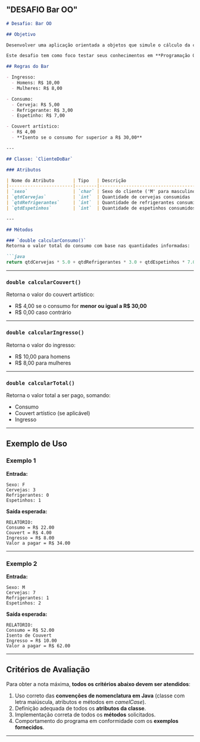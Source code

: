 "DESAFIO Bar OO"
---

````markdown
# Desafio: Bar OO

## Objetivo

Desenvolver uma aplicação orientada a objetos que simule o cálculo da conta de um cliente em um bar, utilizando classes, atributos e métodos.

Este desafio tem como foco testar seus conhecimentos em **Programação Orientada a Objetos (POO)**, especialmente o uso correto de **classes**, **atributos**, **métodos** e a aplicação das **convenções de nomenclatura em Java**.

## Regras do Bar

- Ingresso:
  - Homens: R$ 10,00
  - Mulheres: R$ 8,00

- Consumo:
  - Cerveja: R$ 5,00
  - Refrigerante: R$ 3,00
  - Espetinho: R$ 7,00

- Couvert artístico:
  - R$ 4,00
  - **Isento se o consumo for superior a R$ 30,00**

---

## Classe: `ClienteDoBar`

### Atributos

| Nome do Atributo       | Tipo   | Descrição                                   |
|------------------------|--------|---------------------------------------------|
| `sexo`                 | `char` | Sexo do cliente ('M' para masculino ou 'F' para feminino) |
| `qtdCervejas`          | `int`  | Quantidade de cervejas consumidas           |
| `qtdRefrigerantes`     | `int`  | Quantidade de refrigerantes consumidos      |
| `qtdEspetinhos`        | `int`  | Quantidade de espetinhos consumidos         |

---

## Métodos

### `double calcularConsumo()`
Retorna o valor total do consumo com base nas quantidades informadas:

```java
return qtdCervejas * 5.0 + qtdRefrigerantes * 3.0 + qtdEspetinhos * 7.0;
````

---

### `double calcularCouvert()`

Retorna o valor do couvert artístico:

* R\$ 4,00 se o consumo for **menor ou igual a R\$ 30,00**
* R\$ 0,00 caso contrário

---

### `double calcularIngresso()`

Retorna o valor do ingresso:

* R\$ 10,00 para homens
* R\$ 8,00 para mulheres

---

### `double calcularTotal()`

Retorna o valor total a ser pago, somando:

* Consumo
* Couvert artístico (se aplicável)
* Ingresso

---

## Exemplo de Uso

### Exemplo 1

**Entrada:**

```plaintext
Sexo: F
Cervejas: 3
Refrigerantes: 0
Espetinhos: 1
```

**Saída esperada:**

```plaintext
RELATÓRIO:
Consumo = R$ 22.00
Couvert = R$ 4.00
Ingresso = R$ 8.00
Valor a pagar = R$ 34.00
```

---

### Exemplo 2

**Entrada:**

```plaintext
Sexo: M
Cervejas: 7
Refrigerantes: 1
Espetinhos: 2
```

**Saída esperada:**

```plaintext
RELATÓRIO:
Consumo = R$ 52.00
Isento de Couvert
Ingresso = R$ 10.00
Valor a pagar = R$ 62.00
```

---

## Critérios de Avaliação

Para obter a nota máxima, **todos os critérios abaixo devem ser atendidos**:

1. Uso correto das **convenções de nomenclatura em Java** (classe com letra maiúscula, atributos e métodos em *camelCase*).
2. Definição adequada de todos os **atributos da classe**.
3. Implementação correta de todos os **métodos** solicitados.
4. Comportamento do programa em conformidade com os **exemplos fornecidos**.

---
